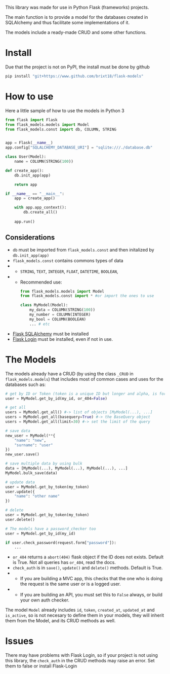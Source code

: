 This library was made for use in Python Flask (frameworks) projects.

The main function is to provide a model for the databases created in SQLAlchemy and thus facilitate some implementations of it.

The models include a ready-made CRUD and some other functions.

# Install

Due that the project is not on PyPI, the install must be done by github
```bash
pip install "git+https://www.github.com/brixt18/flask-models"
```

# How to use
Here a little sample of how to use the models in Python 3

```python
from flask import Flask
from flask_models.models import Model
from flask_models.const import db, COLUMN, STRING


app = Flask(__name__)
app.config["SQLALCHEMY_DATABASE_URI"] = "sqlite:///./database.db"

class User(Model):
    name = COLUMN(STRING(100))

def create_app():
    db.init_app(app)

    return app

if __name__ == "__main__":
    app = create_app()

    with app.app_context():
        db.create_all()
    
    app.run()
```
## Considerations
- `db` must be imported from `flask_models.const` and then initalized by `db.init_app(app)`
- `flask_models.const` contains commons types of data 
- - `STRING`, `TEXT`, `INTEGER`, `FLOAT`, `DATETIME`, `BOOLEAN`,
- - Recommended use:
    ```python
    from flask_models.models import Model
    from flask_models.const import * #or import the ones to use

    class MyModel(Model):
        my_data = COLUMN(STRING(100))
        my_number = COLUMN(INTEGER)
        my_bool = COLUMN(BOOLEAN)
        ... # etc
    ```
- [Flask SQLAlchemy](https://flask-sqlalchemy.palletsprojects.com/en/3.0.x/) must be installed
- [Flask Login](https://flask-login.readthedocs.io/en/latest/) must be installed, even if not in use.

# The Models
The models already have a CRUD (by using the class `_CRUD` in `flask_models.models`) that includes most of common cases and uses for the databases such as:

```python
# get by ID or Token (token is a unique ID but longer and alpha, is for public use like URLs)
user = MyModel.get_by_id(my_id, or_404=False)

# get all
users = MyModel.get_all() #-> list of objects [MyModel(...), ...]
users = MyModel.get_all(basequery=True) #-> the BaseQuery object
users = MyModel.get_all(limit=30) #-> set the limit of the query

# save data
new_user = MyModel(**{
    "name": "new",
    "surname": "user"
})
new_user.save()

# save multiple data by using bulk
data = [MyModel(...), MyModel(...), MyModel(...), ...]
MyModel.bulk_save(data)

# update data
user = MyModel.get_by_token(my_token)
user.update({
    "name": "other name"
})

# delete
user = MyModel.get_by_token(my_token)
user.delete()

# The models have a password_checker too
user = MyModel.get_by_id(my_id)

if user.check_password(request.form["password"]):
    ...
```

- `or_404` returns a `abort(404)` flask object if the ID does not exists. Default is True. Not all queries has `or_404`, read the docs.
- `check_auth` is in `save()`, `update()` and `delete()` methods. Default is True. 
- - If you are building a MVC app, this checks that the one who is doing the request is the same user or is a logged user.
- - If you are building an API, you must set this to `False` always, or build your own auth checker.

The model `Model` already includes `id`, `token`, `created_at`, `updated_at` and `is_active`, so is not necesary to define them in your models, they will inherit them from the Model, and its CRUD methods as well.

# Issues
There may have problems with Flask Login, so if your project is not using this library, the `check_auth` in the CRUD methods may raise an error. Set them to false or install Flask-Login